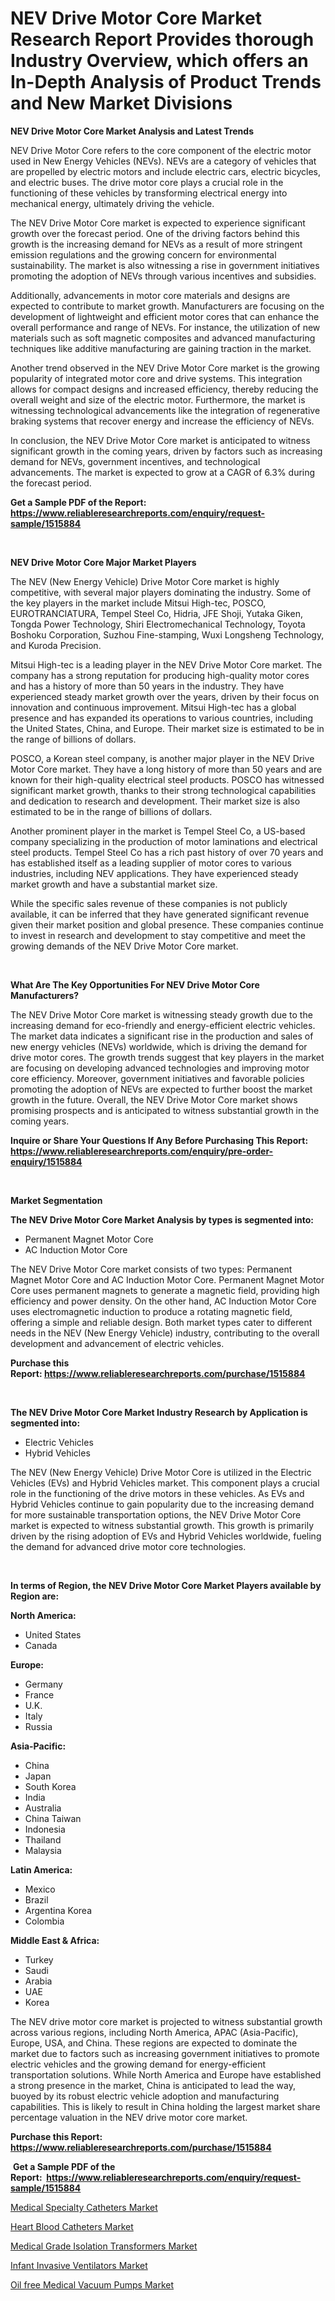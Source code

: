 <p><h1>NEV Drive Motor Core Market Research Report Provides thorough Industry Overview, which offers an In-Depth Analysis of Product Trends and New Market Divisions</h1></p><p><strong>NEV Drive Motor Core Market Analysis and Latest Trends</strong></p>
<p><p>NEV Drive Motor Core refers to the core component of the electric motor used in New Energy Vehicles (NEVs). NEVs are a category of vehicles that are propelled by electric motors and include electric cars, electric bicycles, and electric buses. The drive motor core plays a crucial role in the functioning of these vehicles by transforming electrical energy into mechanical energy, ultimately driving the vehicle.</p><p>The NEV Drive Motor Core market is expected to experience significant growth over the forecast period. One of the driving factors behind this growth is the increasing demand for NEVs as a result of more stringent emission regulations and the growing concern for environmental sustainability. The market is also witnessing a rise in government initiatives promoting the adoption of NEVs through various incentives and subsidies.</p><p>Additionally, advancements in motor core materials and designs are expected to contribute to market growth. Manufacturers are focusing on the development of lightweight and efficient motor cores that can enhance the overall performance and range of NEVs. For instance, the utilization of new materials such as soft magnetic composites and advanced manufacturing techniques like additive manufacturing are gaining traction in the market.</p><p>Another trend observed in the NEV Drive Motor Core market is the growing popularity of integrated motor core and drive systems. This integration allows for compact designs and increased efficiency, thereby reducing the overall weight and size of the electric motor. Furthermore, the market is witnessing technological advancements like the integration of regenerative braking systems that recover energy and increase the efficiency of NEVs.</p><p>In conclusion, the NEV Drive Motor Core market is anticipated to witness significant growth in the coming years, driven by factors such as increasing demand for NEVs, government incentives, and technological advancements. The market is expected to grow at a CAGR of 6.3% during the forecast period.</p></p>
<p><strong>Get a Sample PDF of the Report:&nbsp; <a href="https://www.reliableresearchreports.com/enquiry/request-sample/1515884">https://www.reliableresearchreports.com/enquiry/request-sample/1515884</a></strong></p>
<p>&nbsp;</p>
<p><strong>NEV Drive Motor Core Major Market Players</strong></p>
<p><p>The NEV (New Energy Vehicle) Drive Motor Core market is highly competitive, with several major players dominating the industry. Some of the key players in the market include Mitsui High-tec, POSCO, EUROTRANCIATURA, Tempel Steel Co, Hidria, JFE Shoji, Yutaka Giken, Tongda Power Technology, Shiri Electromechanical Technology, Toyota Boshoku Corporation, Suzhou Fine-stamping, Wuxi Longsheng Technology, and Kuroda Precision.</p><p>Mitsui High-tec is a leading player in the NEV Drive Motor Core market. The company has a strong reputation for producing high-quality motor cores and has a history of more than 50 years in the industry. They have experienced steady market growth over the years, driven by their focus on innovation and continuous improvement. Mitsui High-tec has a global presence and has expanded its operations to various countries, including the United States, China, and Europe. Their market size is estimated to be in the range of billions of dollars.</p><p>POSCO, a Korean steel company, is another major player in the NEV Drive Motor Core market. They have a long history of more than 50 years and are known for their high-quality electrical steel products. POSCO has witnessed significant market growth, thanks to their strong technological capabilities and dedication to research and development. Their market size is also estimated to be in the range of billions of dollars.</p><p>Another prominent player in the market is Tempel Steel Co, a US-based company specializing in the production of motor laminations and electrical steel products. Tempel Steel Co has a rich past history of over 70 years and has established itself as a leading supplier of motor cores to various industries, including NEV applications. They have experienced steady market growth and have a substantial market size.</p><p>While the specific sales revenue of these companies is not publicly available, it can be inferred that they have generated significant revenue given their market position and global presence. These companies continue to invest in research and development to stay competitive and meet the growing demands of the NEV Drive Motor Core market.</p></p>
<p>&nbsp;</p>
<p><strong>What Are The Key Opportunities For NEV Drive Motor Core Manufacturers?</strong></p>
<p><p>The NEV Drive Motor Core market is witnessing steady growth due to the increasing demand for eco-friendly and energy-efficient electric vehicles. The market data indicates a significant rise in the production and sales of new energy vehicles (NEVs) worldwide, which is driving the demand for drive motor cores. The growth trends suggest that key players in the market are focusing on developing advanced technologies and improving motor core efficiency. Moreover, government initiatives and favorable policies promoting the adoption of NEVs are expected to further boost the market growth in the future. Overall, the NEV Drive Motor Core market shows promising prospects and is anticipated to witness substantial growth in the coming years.</p></p>
<p><strong>Inquire or Share Your Questions If Any Before Purchasing This Report: <a href="https://www.reliableresearchreports.com/enquiry/pre-order-enquiry/1515884">https://www.reliableresearchreports.com/enquiry/pre-order-enquiry/1515884</a></strong></p>
<p>&nbsp;</p>
<p><strong>Market Segmentation</strong></p>
<p><strong>The NEV Drive Motor Core Market Analysis by types is segmented into:</strong></p>
<p><ul><li>Permanent Magnet Motor Core</li><li>AC Induction Motor Core</li></ul></p>
<p><p>The NEV Drive Motor Core market consists of two types: Permanent Magnet Motor Core and AC Induction Motor Core. Permanent Magnet Motor Core uses permanent magnets to generate a magnetic field, providing high efficiency and power density. On the other hand, AC Induction Motor Core uses electromagnetic induction to produce a rotating magnetic field, offering a simple and reliable design. Both market types cater to different needs in the NEV (New Energy Vehicle) industry, contributing to the overall development and advancement of electric vehicles.</p></p>
<p><strong>Purchase this Report:&nbsp;<a href="https://www.reliableresearchreports.com/purchase/1515884">https://www.reliableresearchreports.com/purchase/1515884</a></strong></p>
<p>&nbsp;</p>
<p><strong>The NEV Drive Motor Core Market Industry Research by Application is segmented into:</strong></p>
<p><ul><li>Electric Vehicles</li><li>Hybrid Vehicles</li></ul></p>
<p><p>The NEV (New Energy Vehicle) Drive Motor Core is utilized in the Electric Vehicles (EVs) and Hybrid Vehicles market. This component plays a crucial role in the functioning of the drive motors in these vehicles. As EVs and Hybrid Vehicles continue to gain popularity due to the increasing demand for more sustainable transportation options, the NEV Drive Motor Core market is expected to witness substantial growth. This growth is primarily driven by the rising adoption of EVs and Hybrid Vehicles worldwide, fueling the demand for advanced drive motor core technologies.</p></p>
<p>&nbsp;</p>
<p><strong>In terms of Region, the NEV Drive Motor Core Market Players available by Region are:</strong></p>
<p>
    <p> <strong> North America: </strong>
        <ul>
            <li>United States</li>
            <li>Canada</li>
        </ul>
        </p> 
    <p> <strong> Europe: </strong>
        <ul>
            <li>Germany</li>
            <li>France</li>
            <li>U.K.</li>
            <li>Italy</li>
            <li>Russia</li>
        </ul>
        </p> 
    <p> <strong> Asia-Pacific: </strong>
        <ul>
            <li>China</li>
            <li>Japan</li>
            <li>South Korea</li>
            <li>India</li>
            <li>Australia</li>
            <li>China Taiwan</li>
            <li>Indonesia</li>
            <li>Thailand</li>
            <li>Malaysia</li>
        </ul>
        </p> 
    <p> <strong> Latin America: </strong>
        <ul>
            <li>Mexico</li>
            <li>Brazil</li>
            <li>Argentina Korea</li>
            <li>Colombia</li>
        </ul>
        </p> 
    <p> <strong> Middle East & Africa: </strong>
        <ul>
            <li>Turkey</li>
            <li>Saudi</li>
            <li>Arabia</li>
            <li>UAE</li>
            <li>Korea</li>
        </ul>
    </p>
    </p>
<p><p>The NEV drive motor core market is projected to witness substantial growth across various regions, including North America, APAC (Asia-Pacific), Europe, USA, and China. These regions are expected to dominate the market due to factors such as increasing government initiatives to promote electric vehicles and the growing demand for energy-efficient transportation solutions. While North America and Europe have established a strong presence in the market, China is anticipated to lead the way, buoyed by its robust electric vehicle adoption and manufacturing capabilities. This is likely to result in China holding the largest market share percentage valuation in the NEV drive motor core market.</p></p>
<p><strong>Purchase this Report: <a href="https://www.reliableresearchreports.com/purchase/1515884">https://www.reliableresearchreports.com/purchase/1515884</a></strong></p>
<p>&nbsp;<strong>Get a Sample PDF of the Report:&nbsp;&nbsp;<a href="https://www.reliableresearchreports.com/enquiry/request-sample/1515884">https://www.reliableresearchreports.com/enquiry/request-sample/1515884</a></strong></p>
<p><strong></strong></p>
<p><p><a href="https://medium.com/@piercehoppe2023/medical-specialty-catheters-market-analysis-and-sze-forecasted-for-period-from-2023-to-2030-d46960491b80">Medical Specialty Catheters Market</a></p><p><a href="https://medium.com/@melissahaag/heart-blood-catheters-market-outlook-industry-overview-and-forecast-2023-to-2030-bb687a006973">Heart Blood Catheters Market</a></p><p><a href="https://medium.com/@enostillman2023/medical-grade-isolation-transformers-market-insight-market-trends-growth-forecasted-from-2023-to-38f0d6eafb3b">Medical Grade Isolation Transformers Market</a></p><p><a href="https://medium.com/@morgancrist1926/infant-invasive-ventilators-market-comprehensive-assessment-by-type-application-and-geography-d34ed0857a83">Infant Invasive Ventilators Market</a></p><p><a href="https://medium.com/@kaelapaucek/oil-free-medical-vacuum-pumps-market-size-and-market-trends-complete-industry-overview-2023-to-0b1fb5814564">Oil free Medical Vacuum Pumps Market</a></p></p>